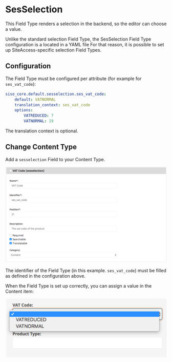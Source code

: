 # SesSelection

This Field Type renders a selection in the backend, so the editor can choose a value. 

Unlike the standard selection Field Type, the SesSelection Field Type configuration is a located in a YAML file 
For that reason, it is possible to set up SiteAccess-specific selection Field Types.

## Configuration

The Field Type must be configured per attribute (for example for `ses_vat_code`):

``` yaml
siso_core.default.sesselection.ses_vat_code:
    default: VATNORMAL
    translation_context: ses_vat_code
    options:
        VATREDUCED: 7
        VATNORMAL: 19
```

The translation context is optional. 

## Change Content Type

Add a `sesselection` Field to your Content Type.

![](../img/additional_ez_fieldtypes_8.png)

The identifier of the Field Type (in this example. `ses_vat_code`) must be filled as defined in the configuration above.

When the Field Type is set up correctly, you can assign a value in the Content item:

![](../img/additional_ez_fieldtypes_9.png)
